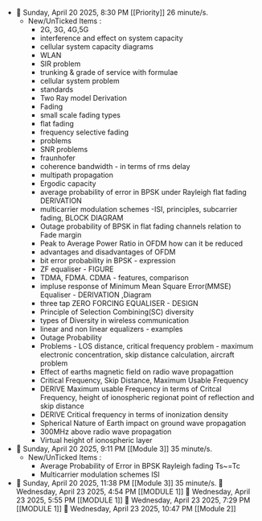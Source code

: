 - 🍅 Sunday, April 20 2025, 8:30 PM [[Priority]] 26 minute/s. 
	- New/UnTicked Items :
		- 2G, 3G, 4G,5G
		- interference and effect on system capacity
		- cellular system capacity diagrams
		- WLAN
		- SIR problem
		- trunking & grade of service with formulae
		- cellular system problem
		- standards
		- Two Ray model Derivation
		- Fading
		- small scale fading types
		- flat fading
		- frequency selective fading
		- problems
		- SNR problems
		- fraunhofer
		- coherence bandwidth - in terms of rms delay
		- multipath propagation
		- Ergodic capacity
		- average probability of error in BPSK under Rayleigh flat fading DERIVATION
		- multicarrier modulation schemes -ISI, principles, subcarrier fading, BLOCK DIAGRAM
		- Outage probability of BPSK in flat fading channels relation to Fade margin
		- Peak to Average Power Ratio in OFDM how can it be reduced
		- advantages and disadvantages of OFDM
		- bit error probability in BPSK - expression
		- ZF equaliser - FIGURE
		- TDMA, FDMA. CDMA - features, comparison
		- impluse response of Minimum Mean Square Error(MMSE) Equaliser - DERIVATION ,Diagram
		- three tap ZERO FORCING EQUALISER - DESIGN
		- Principle of Selection Combining(SC) diversity
		- types of Diversity in wireless communication
		- linear and non linear equalizers - examples
		- Outage Probability
		- Problems - LOS distance, critical frequency problem - maximum electronic concentration, skip distance calculation, aircraft problem
		- Effect of earths magnetic field on radio wave propagattion
		- Critical Frequency, Skip Distance, Maximum Usable Frequency
		- DERIVE Maximum usable Frequency in terms of Critcal Frequency, height of ionospheric regionat point of reflection and skip distance
		- DERIVE Critical frequency in terms of inonization density
		- Spherical Nature of Earth impact on ground wave propagation
		- 300MHz above radio wave propagation
		- Virtual height of ionospheric layer
- 🍅 Sunday, April 20 2025, 9:11 PM [[Module 3]] 35 minute/s. 
	- New/UnTicked Items :
		- Average Probability of Error in BPSK Rayleigh fading Ts~=Tc
		- Multicarrier modulation schemes ISI
- 🍅 Sunday, April 20 2025, 11:38 PM [[Module 3]] 35 minute/s. 
🍅 Wednesday, April 23 2025, 4:54 PM [[MODULE 1]]
🍅 Wednesday, April 23 2025, 5:55 PM [[MODULE 1]]
🍅 Wednesday, April 23 2025, 7:29 PM [[MODULE 1]]🍅 Wednesday, April 23 2025, 10:47 PM [[Module 2]]